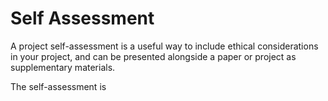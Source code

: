 # Self Assessment

A project self-assessment is a useful way to include ethical considerations in your project, and can be presented alongside a paper or project as supplementary materials. 

The self-assessment is 